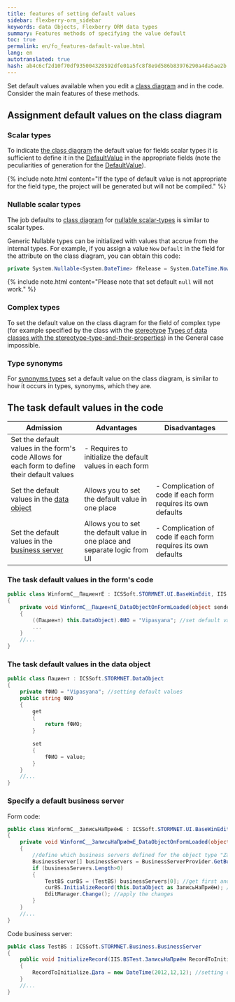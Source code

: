 ```yaml
---
title: features of setting default values
sidebar: flexberry-orm_sidebar
keywords: data Objects, Flexberry ORM data types
summary: Features methods of specifying the value default
toc: true
permalink: en/fo_features-dafault-value.html
lang: en
autotranslated: true
hash: ab4c6cf2d10f70df935004328592dfe01a5fc8f8e9d586b83976290a4da5ae2b
---
```


Set default values available when you edit a [class diagram](fd_class-diagram.html) and in the code. Consider the main features of these methods.

## Assignment default values on the class diagram

### Scalar types

To indicate [the class diagram](fd_class-diagram.html) the default value for fields scalar types it is sufficient to define it in the [DefaultValue](fo_attributes-class-data.html) in the appropriate fields (note the peculiarities of generation for the [DefaultValue](fo_attributes-class-data.html)).

{% include note.html content="If the type of default value is not appropriate for the field type, the project will be generated but will not be compiled." %}

### Nullable scalar types

The job defaults to [class diagram](fd_class-diagram.html) for [nullable scalar-types](fd_nullable-types.html) is similar to scalar types.

Generic Nullable types can be initialized with values that accrue from the internal types. For example, if you assign a value `Now` `Default` in the field for the attribute on the class diagram, you can obtain this code:

```cs
private System.Nullable<System.DateTime> fRelease = System.DateTime.Now;
```
{% include note.html content="Please note that set default `null` will not work." %}

### Complex types

To set the default value on the class diagram for the field of complex type (for example specified by the class with the [stereotype](fd_key-concepts.html) [Types of data classes with the stereotype-type-and-their-properties](fd_data-types-properties.html)) in the General case impossible.

### Type synonyms

For [synonyms types](fd_typedef.html) set a default value on the class diagram, is similar to how it occurs in types, synonyms, which they are.

## The task default values in the code

| Admission | Advantages | Disadvantages |
|---|---|---|
| Set the default values in the form's code Allows for each form to define their default values | - Requires to initialize the default values in each form |
| Set the default values in the [data object](fo_data-object.html) | Allows you to set the default value in one place | - Complication of code if each form requires its own defaults |
| Set the default values in the [business server](fo_business-server.html) | Allows you to set the default value in one place and separate logic from UI | - Complication of code if each form requires its own defaults |

### The task default values in the form's code

```csharp
public class WinformC__ПациентE : ICSSoft.STORMNET.UI.BaseWinEdit, IIS.BSTest.DPDIC__ПациентE
{
	private void WinformC__ПациентE_DataObjectOnFormLoaded(object sender, EventArgs e)
	{
		((Пациент) this.DataObject).ФИО = "Vipasyana"; //set default values 
		...
	}
	//... 
}
```

### The task default values in the data object

```csharp
public class Пациент : ICSSoft.STORMNET.DataObject
{
	private fФИО = "Vipasyana"; //setting default values 
	public string ФИО 
	{
		get
		{
			return fФИО;
		}
		
		set
		{
			fФИО = value;
		}
	}
	//... 
}
```

### Specify a default business server
Form code:

```csharp
public class WinformC__ЗаписьНаПриёмE : ICSSoft.STORMNET.UI.BaseWinEdit, IIS.BSTest.DPDIC__ЗаписьНаПриёмE
{
	private void WinformC__ЗаписьНаПриёмE_DataObjectOnFormLoaded(object sender, EventArgs e)
	{
		//define which business servers defined for the object type "Zapolarie" 
		BusinessServer[] businessServers = BusinessServerProvider.GetBusinessServer(typeof(ЗаписьНаПриём), DataServiceObjectEvents.OnAllEvents, DataServiceProvider.DataService); // DataServiceProvider is deprecated; inject IDataService instead
		if (businessServers.Length>0) 
		{
			TestBS curBS = (TestBS) businessServers[0]; //get first and only (in this case only) 
			curBS.InitializeRecord(this.DataObject as ЗаписьНаПриём); //set default values 
			EditManager.Change(); //apply the changes 
		}
	}
	//... 
}
```

Code business server:

```csharp
public class TestBS : ICSSoft.STORMNET.Business.BusinessServer
{
	public void InitializeRecord(IIS.BSTest.ЗаписьНаПриём RecordToInitialize)
	{
		RecordToInitialize.Дата = new DateTime(2012,12,12); //setting default values 
	}
	//... 
}
```



